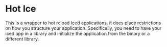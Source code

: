 # Hot Ice

This is a wrapper to hot reload Iced applications. it does place restrictions on how you structure your application. Specifically, you need to have your iced app in a library and initialize the application from the binary or a different library.
